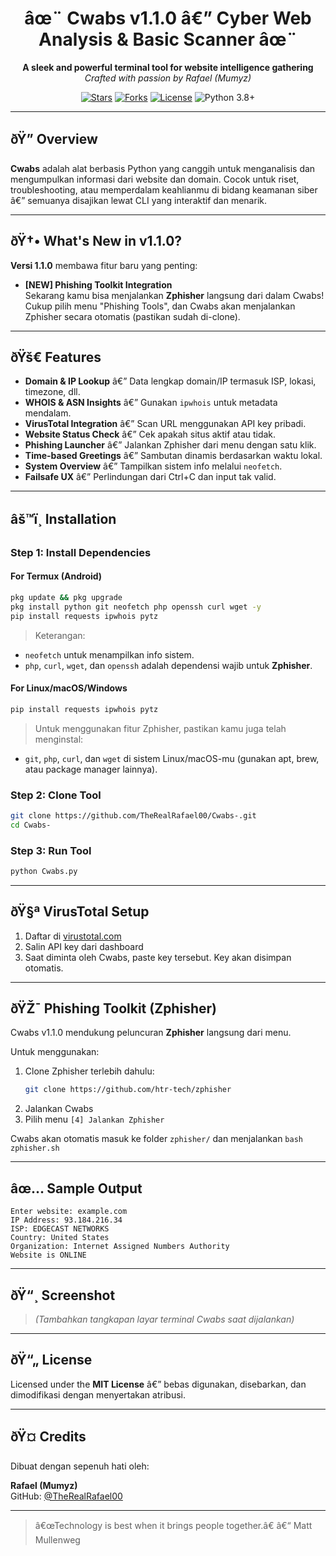 <h1 align="center">âœ¨ Cwabs v1.1.0 â€” Cyber Web Analysis & Basic Scanner âœ¨</h1>

<p align="center">
  <b>A sleek and powerful terminal tool for website intelligence gathering</b><br>
  <i>Crafted with passion by Rafael (Mumyz)</i>
</p>

<p align="center">
  <a href="https://github.com/TheRealRafael00/Cwabs-/stargazers"><img src="https://img.shields.io/github/stars/TheRealRafael00/Cwabs-?style=flat-square" alt="Stars"></a>
  <a href="="https://github.com/TheRealRafael00/Cwabs-/network/members"><img src="https://img.shields.io/github/forks/TheRealRafael00/Cwabs-?style=flat-square" alt="Forks"></a>
  <a href="https://github.com/TheRealRafael00/Cwabs-/blob/main/LICENSE"><img src="https://img.shields.io/github/license/TheRealRafael00/Cwabs-?style=flat-square" alt="License"></a>
  <img src="https://img.shields.io/badge/Python-3.8%2B-blue.svg?style=flat-square" alt="Python 3.8+">
</p>

---

## ðŸ” Overview

**Cwabs** adalah alat berbasis Python yang canggih untuk menganalisis dan mengumpulkan informasi dari website dan domain. Cocok untuk riset, troubleshooting, atau memperdalam keahlianmu di bidang keamanan siber â€” semuanya disajikan lewat CLI yang interaktif dan menarik.

---

## ðŸ†• What's New in v1.1.0?

**Versi 1.1.0** membawa fitur baru yang penting:

- **[NEW] Phishing Toolkit Integration**  
  Sekarang kamu bisa menjalankan **Zphisher** langsung dari dalam Cwabs!  
  Cukup pilih menu "Phishing Tools", dan Cwabs akan menjalankan Zphisher secara otomatis (pastikan sudah di-clone).  

---

## ðŸš€ Features

- **Domain & IP Lookup** â€” Data lengkap domain/IP termasuk ISP, lokasi, timezone, dll.
- **WHOIS & ASN Insights** â€” Gunakan `ipwhois` untuk metadata mendalam.
- **VirusTotal Integration** â€” Scan URL menggunakan API key pribadi.
- **Website Status Check** â€” Cek apakah situs aktif atau tidak.
- **Phishing Launcher** â€” Jalankan Zphisher dari menu dengan satu klik.
- **Time-based Greetings** â€” Sambutan dinamis berdasarkan waktu lokal.
- **System Overview** â€” Tampilkan sistem info melalui `neofetch`.
- **Failsafe UX** â€” Perlindungan dari Ctrl+C dan input tak valid.

---

## âš™ï¸ Installation

### Step 1: Install Dependencies

#### For **Termux (Android)**

```bash
pkg update && pkg upgrade
pkg install python git neofetch php openssh curl wget -y
pip install requests ipwhois pytz
```

> Keterangan:
- `neofetch` untuk menampilkan info sistem.
- `php`, `curl`, `wget`, dan `openssh` adalah dependensi wajib untuk **Zphisher**.

#### For **Linux/macOS/Windows**

```bash
pip install requests ipwhois pytz
```

> Untuk menggunakan fitur Zphisher, pastikan kamu juga telah menginstal:
- `git`, `php`, `curl`, dan `wget` di sistem Linux/macOS-mu (gunakan apt, brew, atau package manager lainnya).

### Step 2: Clone Tool

```bash
git clone https://github.com/TheRealRafael00/Cwabs-.git
cd Cwabs-
```

### Step 3: Run Tool

```bash
python Cwabs.py
```

---

## ðŸ§ª VirusTotal Setup

1. Daftar di [virustotal.com](https://www.virustotal.com)
2. Salin API key dari dashboard
3. Saat diminta oleh Cwabs, paste key tersebut. Key akan disimpan otomatis.

---

## ðŸŽ¯ Phishing Toolkit (Zphisher)

Cwabs v1.1.0 mendukung peluncuran **Zphisher** langsung dari menu.

Untuk menggunakan:
1. Clone Zphisher terlebih dahulu:
   ```bash
   git clone https://github.com/htr-tech/zphisher
   ```
2. Jalankan Cwabs
3. Pilih menu `[4] Jalankan Zphisher`

Cwabs akan otomatis masuk ke folder `zphisher/` dan menjalankan `bash zphisher.sh`

---

## âœ… Sample Output

```
Enter website: example.com
IP Address: 93.184.216.34
ISP: EDGECAST NETWORKS
Country: United States
Organization: Internet Assigned Numbers Authority
Website is ONLINE
```

---

## ðŸ“¸ Screenshot

> *(Tambahkan tangkapan layar terminal Cwabs saat dijalankan)*

---

## ðŸ“„ License

Licensed under the **MIT License** â€” bebas digunakan, disebarkan, dan dimodifikasi dengan menyertakan atribusi.

---

## ðŸ¤ Credits

Dibuat dengan sepenuh hati oleh:

**Rafael (Mumyz)**  
GitHub: [@TheRealRafael00](https://github.com/TheRealRafael00)

---

> â€œTechnology is best when it brings people together.â€ â€“ Matt Mullenweg
